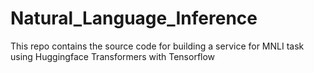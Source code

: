 # Natural_Language_Inference
This repo contains the source code for building a service for MNLI task using Huggingface Transformers with Tensorflow
